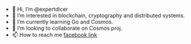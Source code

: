- 👋 Hi, I’m @expertdicer
- 👀 I’m interested in blockchain, cryptography and distributed systems. 
- 🌱 I’m currently learning Go and Cosmos.
- 💞️ I’m looking to collaborate on Cosmos proj.
- 📫 How to reach me [facebook link](https://www.facebook.com/banguyen.ho/)

<!---
expertdicer/expertdicer is a ✨ special ✨ repository because its `README.md` (this file) appears on your GitHub profile.
You can click the Preview link to take a look at your changes.
--->
